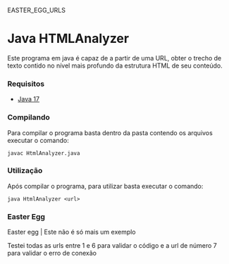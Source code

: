 EASTER_EGG_URLS

# Java HTMLAnalyzer

Este programa em java é capaz de a partir de uma URL, obter o trecho de texto contido no nível mais profundo da estrutura HTML de seu conteúdo.

### Requisitos

- [Java 17](https://www.oracle.com/java/technologies/downloads/#java17)

### Compilando

Para compilar o programa basta dentro da pasta contendo os arquivos executar o comando:

``` shell
javac HtmlAnalyzer.java
```

### Utilização

Após compilar o programa, para utilizar basta executar o comando:

``` shell
java HtmlAnalyzer <url>
```

### Easter Egg

Easter egg | Este não é só mais um exemplo

Testei todas as urls entre 1 e 6 para validar o código e a url de número 7 para validar o erro de conexão

